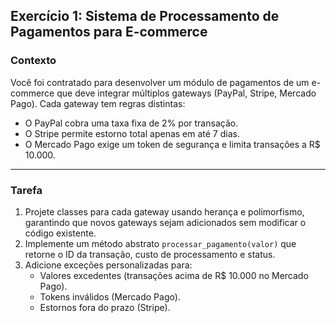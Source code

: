 ## Exercício 1: Sistema de Processamento de Pagamentos para E-commerce

### **Contexto**

Você foi contratado para desenvolver um módulo de pagamentos de um e-commerce que deve integrar múltiplos gateways (PayPal, Stripe, Mercado Pago). Cada gateway tem regras distintas:

- O PayPal cobra uma taxa fixa de 2% por transação.
- O Stripe permite estorno total apenas em até 7 dias.
- O Mercado Pago exige um token de segurança e limita transações a R$ 10.000.

---

### **Tarefa**

1. Projete classes para cada gateway usando herança e polimorfismo, garantindo que novos gateways sejam adicionados sem modificar o código existente.
2. Implemente um método abstrato `processar_pagamento(valor)` que retorne o ID da transação, custo de processamento e status.
3. Adicione exceções personalizadas para:
   - Valores excedentes (transações acima de R$ 10.000 no Mercado Pago).
   - Tokens inválidos (Mercado Pago).
   - Estornos fora do prazo (Stripe).
